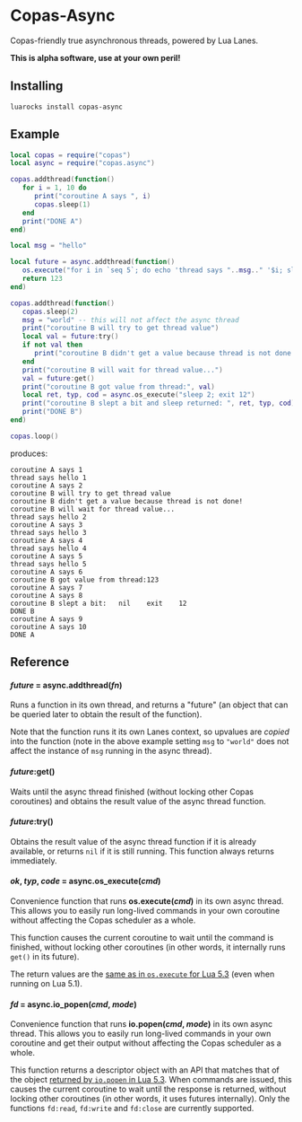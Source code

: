 
# Copas-Async

Copas-friendly true asynchronous threads, powered by Lua Lanes.

**This is alpha software, use at your own peril!**

## Installing

    luarocks install copas-async

## Example

```lua
local copas = require("copas")
local async = require("copas.async")

copas.addthread(function()
   for i = 1, 10 do
      print("coroutine A says ", i)
      copas.sleep(1)
   end
   print("DONE A")
end)

local msg = "hello"

local future = async.addthread(function()
   os.execute("for i in `seq 5`; do echo 'thread says "..msg.." '$i; sleep 1; done")
   return 123
end)

copas.addthread(function()
   copas.sleep(2)
   msg = "world" -- this will not affect the async thread
   print("coroutine B will try to get thread value")
   local val = future:try()
   if not val then
      print("coroutine B didn't get a value because thread is not done!")
   end
   print("coroutine B will wait for thread value...")
   val = future:get()
   print("coroutine B got value from thread:", val)
   local ret, typ, cod = async.os_execute("sleep 2; exit 12")
   print("coroutine B slept a bit and sleep returned: ", ret, typ, cod)
   print("DONE B")
end)

copas.loop()
```

produces:

    coroutine A says 1
    thread says hello 1
    coroutine A says 2
    coroutine B will try to get thread value
    coroutine B didn't get a value because thread is not done!
    coroutine B will wait for thread value...
    thread says hello 2
    coroutine A says 3
    thread says hello 3
    coroutine A says 4
    thread says hello 4
    coroutine A says 5
    thread says hello 5
    coroutine A says 6
    coroutine B got value from thread:123
    coroutine A says 7
    coroutine A says 8
    coroutine B slept a bit:   nil    exit    12
    DONE B
    coroutine A says 9
    coroutine A says 10
    DONE A

## Reference

#### *future* = async.addthread(*fn*)

Runs a function in its own thread, and returns a "future" (an object that can be queried
later to obtain the result of the function).

Note that the function runs it its own Lanes context, so upvalues are _copied_ into the 
function (note in the above example setting `msg` to `"world"` does not affect the
instance of `msg` running in the async thread).

#### *future*:get() 

Waits until the async thread finished (without locking other Copas coroutines) and
obtains the result value of the async thread function.

#### *future*:try() 

Obtains the result value of the async thread function if it is already available,
or returns `nil` if it is still running. This function always returns immediately.

#### *ok*, *typ*, *code* = async.os_execute(*cmd*) 

Convenience function that runs **os.execute(*cmd*)** in its own async thread.
This allows you to easily run long-lived commands in your own coroutine without
affecting the Copas scheduler as a whole.

This function causes the current coroutine to wait until the command is finished,
without locking other coroutines (in other words, it internally runs `get()`
in its future). 

The return values are the [same as in `os.execute` for Lua 5.3](http://www.lua.org/manual/5.3/manual.html#pdf-os.execute)
(even when running on Lua 5.1).

#### *fd* = async.io_popen(*cmd*, *mode*)

Convenience function that runs **io.popen(*cmd*, *mode*)** in its own async thread.
This allows you to easily run long-lived commands in your own coroutine and
get their output without affecting the Copas scheduler as a whole.

This function returns a descriptor object with an API that matches that of the
object [returned by `io.popen` in Lua 5.3](http://www.lua.org/manual/5.3/manual.html#pdf-io.popen).
When commands are issued, this causes the current coroutine to wait until
the response is returned, without locking other coroutines
(in other words, it uses futures internally). Only the functions `fd:read`, `fd:write`
and `fd:close` are currently supported.
